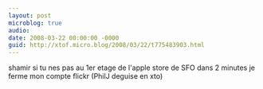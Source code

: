 ```yaml
---
layout: post
microblog: true
audio: 
date: 2008-03-22 00:00:00 -0000
guid: http://xtof.micro.blog/2008/03/22/t775483903.html
---
```

shamir si tu nes pas au 1er etage de l'apple store de SFO dans 2 minutes je ferme mon compte flickr (PhilJ deguise en xto)
